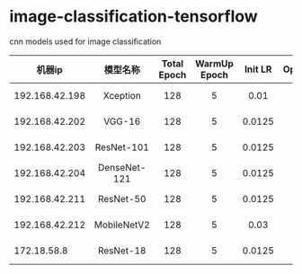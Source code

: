# image-classification-tensorflow
cnn models used for image classification


|  机器ip   | 模型名称  |  Total Epoch   | WarmUp Epoch  |  Init LR   | Optimizer  |  Eval Stat/Epoch |
|  ----  | :----:  |  :----:  | :----:  |  :----:  | :----:  |  :----:  |
| 192.168.42.198 | Xception | 128 | 5 | 0.01 | SGD | 0.59152 / 4 |
| 192.168.42.202 | VGG-16 | 128 | 5 | 0.0125 | SGD | 0.52771 / 12 |
| 192.168.42.203 | ResNet-101 | 128 | 5 | 0.0125 | SGD | 0.58540 / 16 |
| 192.168.42.204 | DenseNet-121 | 128 | 5 | 0.0125 | SGD | 0.63029 / 24 |
| 192.168.42.211 | ResNet-50 | 128 | 5 | 0.0125 | SGD | 0.58128 / 28 |
| 192.168.42.212 | MobileNetV2 | 128 | 5 | 0.03 | SGD | 0.63742 / 36 |
| 172.18.58.8 | ResNet-18 | 128 | 5 | 0.0125 | SGD | 0.52448 / 20 |
